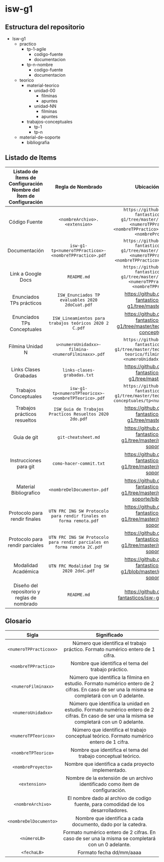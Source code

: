# isw-g1
## Estructura del repositorio

+ Isw-g1
  + practico
    + tp-1-agile
      + codigo-fuente
      + documentacion
    + tp-n-nombre
      + codigo-fuente
      + documentacion
  + teorico
    + material-teorico
      + unidad-00
        + filminas
        + apuntes
      + unidad-NN
        + filminas
        + apuntes
    + trabajos-conceptuales
      + tp-1
      + tp-n
  + material-de-soporte
	 + bibliografia

## Listado de Items

| Listado de Ítems de Configuración  Nombre del Ítem de Configuración |                    Regla de Nombrado                   |                                                              Ubicación Física                                                             | Tipo de Ítem [Práctico -Teórico] |
|:-------------------------------------------------------------------:|:------------------------------------------------------:|:-----------------------------------------------------------------------------------------------------------------------------------------:|:--------------------------------:|
|                            Código Fuente                            | `<nombreArchivo>.<extension>`                            | `https://github.com/los-6-fantasticos/isw-g1/tree/master/practico/tp-<numeroTPPracticox>-<nombreTPPractico>/codigo-fuente-<nombreProyecto>` |             Practico             |
|                            Documentación                            | `isw-g1-tp<numeroTPPracticox>-<nombreTPPractico>.pdf`    |          `https://github.com/los-6-fantasticos/isw-g1/tree/master/practico/tp-<numeroTPPracticox>-<nombreTPPractico>/documentacion`       |             Practico             |
|                          Link a Google Docs                         | `README.md`                                              |                `https://github.com/los-6-fantasticos/isw-g1/tree/master/practico/tp-<numeroTPPracticoxx>-<nombreTPPractico>`              |             Practico             |
|                       Enunciados TPs prácticos                      | `ISW_Enunciados TP evaluables 2020 2doCuat.pdf`          |                                      https://github.com/los-6-fantasticos/isw-g1/tree/master/practico                                     |             Practico             |
|                     Enunciados TPs Conceptuales                     | `ISW_Lineamientos para trabajos teóricos 2020 2 C.pdf`   |                           https://github.com/los-6-fantasticos/isw-g1/tree/master/teorico/trabajos-conceptuales                           |              Teorico             |
|                           Filmina Unidad N                          | `u<numeroUnidadxx>-filmina-<numeroFilminaxx>.pdf`        |         `https://github.com/los-6-fantasticos/isw-g1/tree/master/teorico/material-teorico/filminas/unidad-<numeroUnidadxx>/filminas`      |              Teorico             |
|                        Links Clases Grabadas                        | `links-clases-grabadas.txt`                              |                                      https://github.com/los-6-fantasticos/isw-g1/tree/master/teorico                                      |              Teorico             |
|                        Trabajos Conceptuales                        | `isw-g1-tp<numeroTPTeoricox>-<nombreTPTeorico>.pdf`      |                 `https://github.com/los-6-fantasticos/isw-g1/tree/master/teorico/trabajos-conceptuales/tp<numeroTPTeoricox>`              |              Teorico             |
|                     Trabajos prácticos resueltos                    |  `ISW_Guia de Trabajos Practicos Resueltos 2020 2do.pdf` |                                      https://github.com/los-6-fantasticos/isw-g1/tree/master/practico                                     |             Practico             |
|                             Guia de git                             |                    `git-cheatsheet.md`                   |                                https://github.com/los-6-fantasticos/isw-g1/tree/master/material-de-soporte                                |              Teorico             |
|                        Instrucciones para git                       |                  `como-hacer-commit.txt`                 |                                https://github.com/los-6-fantasticos/isw-g1/tree/master/material-de-soporte                                |              Teorico             |
|                        Material Bibliografico                       |                `<nombreDelDocumento>.pdf`                |                          https://github.com/los-6-fantasticos/isw-g1/tree/master/material-de-soporte/bibliografia                         |              Teorico             |
|                   Protocolo para rendir finales         	          |`UTN FRC ING SW Protocolo para rendir finales en forma remota.pdf`|                          https://github.com/los-6-fantasticos/isw-g1/tree/master/material-de-soporte                              |              Teorico             |
|                  Protocolo para rendir parciales           		  |`UTN FRC ING SW Protocolo para rendir parciales en forma remota 2C.pdf`|                          https://github.com/los-6-fantasticos/isw-g1/tree/master/material-de-soporte                         |              Teorico             |
|						Modalidad Académica							  | 		`UTN FRC Modalidad Ing SW 2020 2doC.pdf`		 |									https://github.com/los-6-fantasticos/isw-g1/blob/master/material-de-soporte								 |              Teorico             |
|			Diseño del repositorio y reglas de nombrado				  |						 	`README.md` 					 |											https://github.com/los-6-fantasticos/isw-g1/blob/master 										 |				Teorico 			|

## Glosario

|        Sigla         |                                                                    Significado                                                                    |
|:--------------------:|:-------------------------------------------------------------------------------------------------------------------------------------------------:|
| `<numeroTPPracticoxx>` | Número que identifica el trabajo práctico. Formato numérico entero de 1 cifra.                                                                    |
| `<nombreTPPractico>`   | Nombre que identifica el tema del trabajo práctico.                                                                                               |
| `<numeroFilminaxx>`    | Número que identifica la filmina  en estudio.  Formato numérico entero  de 2 cifras. En caso de ser una la misma se completará con un 0 adelante. |
| `<numeroUnidadxx>`     | Número que identifica la unidad en estudio.  Formato numérico entero  de 2 cifras. En caso de ser una la misma se completará con un 0 adelante.   |
| `<numeroTPTeoricox>`   | Número que identifica el trabajo conceptual teórico. Formato numérico entero de 1 cifra.                                                          |
| `<nombreTPTeorico>`    | Nombre que identifica el tema del trabajo conceptual teórico.                                                                                     |
| `<nombreProyecto>`     | Nombre que identifica a cada proyecto implementado.                                                                                               |
| `<extension>`          | Nombre de la extensión de un archivo identificado como ítem de configuración.                                                                     |
| `<nombreArchivo>`      | El nombre dado al archivo de codigo fuente, para comodidad de los desarrolladores.                                                                |
| `<nombreDelDocumento>` | Nombre que identifica a cada documento, dado por la catedra.                                                                                      |
| `<númeroLB>`           | Formato numérico entero  de 2 cifras. En caso de ser una la misma se completará con un 0 adelante.                                                |
| `<fechaLB>`            | Formato fecha dd/mm/aaaa                                                                                                                          |
